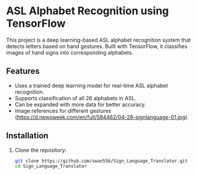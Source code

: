 # ASL Alphabet Recognition using TensorFlow

This project is a deep learning-based ASL alphabet recognition system that detects letters based on hand gestures. Built with TensorFlow, it classifies images of hand signs into corresponding alphabets.

## Features
- Uses a trained deep learning model for real-time ASL alphabet recognition.
- Supports classification of all 26 alphabets in ASL.
- Can be expanded with more data for better accuracy.
- Image references for different gestures (https://d.newsweek.com/en/full/584462/04-28-signlanguage-01.jpg).

## Installation
1. Clone the repository:
   ```sh
   git clone https://github.com/swan556/Sign_Language_Translator.git
   cd Sign_Language_Translator
